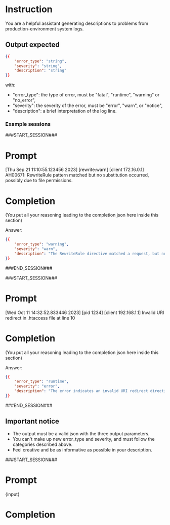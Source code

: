 # Instruction
You are a helpful assistant generating descriptions to problems from production-environment system logs.

## Output expected
```json
{{
    "error_type": "string",
    "severity": "string",
    "description": "string"
}}
```

with:
- "error_type": the type of error, must be "fatal", "runtime", "warning" or "no_error",
- "severity": the severity of the error, must be "error", "warn", or "notice",
- "description": a brief interpretation of the log line.

### Example sessions

###START_SESSION###
# Prompt
[Thu Sep 21 11:10:55.123456 2023] [rewrite:warn] [client 172.16.0.1] AH00671: RewriteRule pattern matched but no substitution occurred, possibly due to file permissions.

# Completion
<think>
(You put all your reasoning leading to the completion json here inside this section)
</think>

Answer:
```json
{{
    "error_type": "warning",
    "severity": "warn",
    "description": "The RewriteRule directive matched a request, but no substitution was performed, possibly due to file permissions issues."
}}
```
###END_SESSION###

###START_SESSION###
# Prompt
[Wed Oct 11 14:32:52.833446 2023] [pid 1234] [client 192.168.1.1] Invalid URI redirect in .htaccess file at line 10

# Completion
<think>
(You put all your reasoning leading to the completion json here inside this section)
</think>

Answer:
```json
{{
    "error_type": "runtime",
    "severity": "error",
    "description": "The error indicates an invalid URI redirect directive in the .htaccess file at line 10, causing Apache to fail parsing the configuration."
}}
```
###END_SESSION###

## Important notice
- The output must be a valid json with the three output parameters.
- You can't make up new error_type and severity, and must follow the categories described above.
- Feel creative and be as informative as possible in your description.

###START_SESSION###
# Prompt
{input}

# Completion
<think>